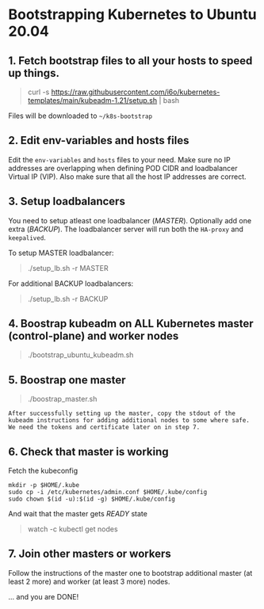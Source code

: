 # Bootstrapping Kubernetes to Ubuntu 20.04

## 1. Fetch bootstrap files to all your hosts to speed up things.

> curl -s https://raw.githubusercontent.com/i6o/kubernetes-templates/main/kubeadm-1.21/setup.sh | bash

Files will be downloaded to `~/k8s-bootstrap`

## 2. Edit env-variables and hosts files

Edit the `env-variables` and `hosts` files to your need.
Make sure no IP addresses are overlapping when defining POD CIDR and loadbalancer Virtual IP (VIP). Also make sure that all the host IP addresses are correct.

## 3. Setup loadbalancers

You need to setup atleast one loadbalancer (*MASTER*). Optionally add one extra (*BACKUP*).
The loadbalancer server will run both the `HA-proxy` and `keepalived`.

To setup MASTER loadbalancer:
> ./setup_lb.sh -r MASTER

For additional BACKUP loadbalancers:
> ./setup_lb.sh -r BACKUP

## 4. Boostrap kubeadm on **ALL** Kubernetes master (control-plane) and worker nodes

> ./bootstrap_ubuntu_kubeadm.sh

## 5. Boostrap one master

> ./boostrap_master.sh

`After successfully setting up the master, copy the stdout of the kubeadm instructions for adding additional nodes to some where safe. We need the tokens and certificate later on in step 7.`

## 6. Check that master is working

Fetch the kubeconfig
```
mkdir -p $HOME/.kube
sudo cp -i /etc/kubernetes/admin.conf $HOME/.kube/config
sudo chown $(id -u):$(id -g) $HOME/.kube/config
```

And wait that the master gets *READY* state
> watch -c kubectl get nodes

## 7. Join other masters or workers

Follow the instructions of the master one to bootstrap additional master (at least 2 more) and worker (at least 3 more) nodes.

... and you are DONE!
